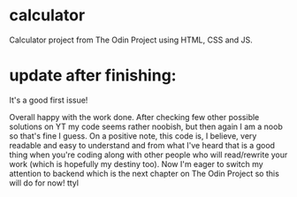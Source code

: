 # calculator
Calculator project from The Odin Project using HTML, CSS and JS.

# update after finishing:
It's a good first issue! 

Overall happy with the work done.
After checking few other possible solutions on YT my code seems rather noobish, but then again I am a noob so that's fine I guess.
On a positive note, this code is, I believe, very readable and easy to understand and from what I've heard that is a good thing when you're coding along with other people who will read/rewrite your work (which is hopefully my destiny too).
Now I'm eager to switch my attention to backend which is the next chapter on The Odin Project so this will do for now! ttyl 
